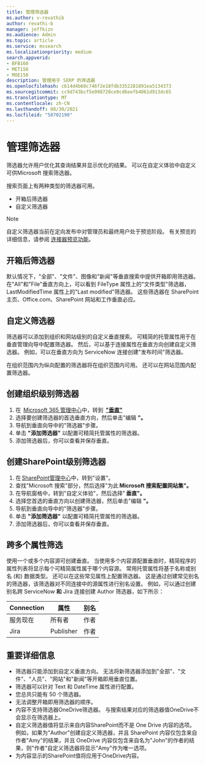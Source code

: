 ```yaml
---
title: 管理筛选器
ms.author: v-revathib
author: revathi-b
manager: jeffkizn
ms.audience: Admin
ms.topic: article
ms.service: mssearch
ms.localizationpriority: medium
search.appverid:
- BFB160
- MET150
- MOE150
description: 管理用于 SERP 的筛选器
ms.openlocfilehash: c614d4b60c746f2e18fdb3352281891ea5134373
ms.sourcegitcommit: cc9d743bcf5e998720ce9cd6eefb4061d913dc65
ms.translationtype: MT
ms.contentlocale: zh-CN
ms.lasthandoff: 08/30/2021
ms.locfileid: "58702190"
---
```

# <a name="manage-filters"></a>管理筛选器

筛选器允许用户优化其查询结果并显示优化的结果。 可以在自定义体验中自定义可供Microsoft 搜索筛选器。

搜索页面上有两种类型的筛选器可用。

- 开箱后筛选器
- 自定义筛选器

> [!NOTE]
> 自定义筛选器当前在定向发布中对管理员和最终用户处于预览阶段。 有关预览的详细信息，请参阅 [连接器预览功能](connectors-overview.md#what-are-the-preview-features)。

## <a name="out-of-the-box-filters"></a>开箱后筛选器

默认情况下，"全部"、"文件"、图像和"新闻"等垂直搜索中提供开箱即用筛选器。 在"All"和"File"垂直方向上，可以看到 FileType 属性上的"文件类型"筛选器，LastModifiedTime 属性上的"Last modified"筛选器。 这些筛选器在 SharePoint 主页、Office.com、SharePoint 网站和工作垂直必应。

## <a name="custom-filters"></a>自定义筛选器

筛选器可以添加到组织和网站级别的自定义垂直搜索。 可精简的托管属性用于在垂直管理向导中配置筛选器。  然后，可以基于连接属性在垂直方向创建自定义筛选器。 例如，可以在垂直方向为 ServiceNow 连接创建"发布时间"筛选器。

在组织范围内为纵向配置的筛选器将在组织范围内可用。 还可以在网站范围内配置筛选器。  

## <a name="create-organization-level-filters"></a>创建组织级别筛选器

1. 在  [Microsoft 365 管理中心](https://admin.microsoft.com/)中，转到  [**"垂直"**](https://admin.microsoft.com/Adminportal/Home#/MicrosoftSearch/verticals)
2. 选择要创建筛选器的首选垂直方向，然后单击"编辑 **"。**  
3. 导航到垂直向导中的"筛选器"步骤。
4. 单击 **"添加筛选器"** 以配置可精简托管属性的筛选器。
5. 添加筛选器后，你可以查看并保存垂直。

## <a name="create-sharepoint-site-level-filters"></a>创建SharePoint级别筛选器

1. 在 [SharePoint管理中心](https://sharepoint.com/)中，转到"设置"。
2. 查找"Microsoft 搜索"部分，然后选择"为此 **Microsoft 搜索配置网站集"。**
3. 在导航窗格中，转到"自定义体验"，然后选择" **垂直"。**
4. 选择您首选的垂直方向以创建筛选器，然后单击"编辑 **"。**
5. 导航到垂直向导中的"筛选器"步骤。
6. 单击 **"添加筛选器"** 以配置可精简托管属性的筛选器。
7. 添加筛选器后，你可以查看并保存垂直。

## <a name="filter-across-multiple-properties"></a>跨多个属性筛选

使用一个或多个内容源可创建垂直。 当使用多个内容源配置垂直时，精简程序的属性列表将显示每个可精简属性属于哪个内容源。 常用托管属性将基于名称或别名 (和) 数据类型。 还可以在这些常见属性上配置筛选器。 这是通过创建常见别名的筛选器，该筛选器对不同连接中的源属性进行别名设置。 例如，可以通过创建别名跨 ServiceNow **和** Jira 连接创建 Author 筛选器，如下所示：

 | Connection | 属性 | 别名 |
 | --- | --- | --- |
 | 服务现在 | 所有者 | 作者 |
 | Jira | Publisher | 作者 |

## <a name="important-details"></a>重要详细信息

- 筛选器只能添加到自定义垂直方向。 无法将新筛选器添加到"全部"、"文件"、"人员"、"网站"和"新闻"等开箱即用垂直位置。
- 筛选器可以针对 Text 和 DateTime 属性进行配置。
- 您总共只能有 50 个筛选器。
- 无法调整开箱即用筛选器的顺序。
- 内容不支持筛选器OneDrive筛选器。 与搜索结果对应的筛选器值OneDrive不会显示在筛选器上。
- 自定义筛选器值将显示来自内容SharePoint而不是 One Drive 内容的选项。例如，如果为"Author"创建自定义筛选器，并且 SharePoint 内容仅包含来自作者"Amy"的结果，并且 OneDrive 内容仅包含来自名为"John"的作者的结果，则"作者"自定义筛选器将显示"Amy"作为唯一选项。
- 为内容显示的SharePoint值将应用于OneDrive内容。
